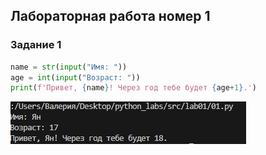 ## Лабораторная работа номер 1
### Задание 1
```python
name = str(input("Имя: "))
age = int(input("Возраст: "))
print(f'Привет, {name}! Через год тебе будет {age+1}.')
```
![Задание1](./images/lab01/01.png)